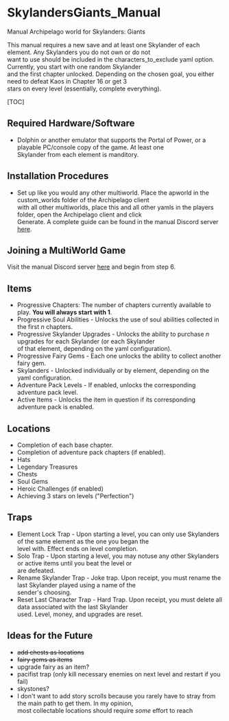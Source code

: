 # SkylandersGiants_Manual
Manual Archipelago world for Skylanders: Giants

This manual requires a new save and at least one Skylander of each element. Any Skylanders you do not own or do not\
want to use should be included in the characters_to_exclude yaml option. Currently, you start with one random Skylander\
and the first chapter unlocked. Depending on the chosen goal, you either need to defeat Kaos in Chapter 16 or get 3\
stars on every level (essentially, complete everything). 

[TOC]

## Required Hardware/Software

- Dolphin or another emulator that supports the Portal of Power, or a playable PC/console copy of the game. At least one\
Skylander from each element is manditory.

## Installation Procedures

- Set up like you would any other multiworld. Place the apworld in the custom_worlds folder of the Archipelago client\
with all other multiworlds, place this and all other yamls in the players folder, open the Archipelago client and click\
Generate. A complete guide can be found in the manual Discord server <a href=https://discord.com/channels/1097532591650910289/1163846227570462820/1163846227570462820>here</a>.

## Joining a MultiWorld Game

Visit the manual Discord server <a href=https://discord.com/channels/1097532591650910289/1163846227570462820/1163846227570462820>here</a> and begin from step 6.



## Items
* Progressive Chapters: The number of chapters currently available to play.  **You will always start with 1**.
* Progressive Soul Abilities - Unlocks the use of soul abilities collected in the first *n* chapters.
* Progressive Skylander Upgrades - Unlocks the ability to purchase *n* upgrades for each Skylander (or each Skylander\
of that element, depending on the yaml configuration).
* Progressive Fairy Gems - Each one unlocks the ability to collect another fairy gem. 
* Skylanders - Unlocked individually or by element, depending on the yaml configuration.
* Adventure Pack Levels - If enabled, unlocks the corresponding adventure pack level.
* Active Items - Unlocks the item in question if its corresponding adventure pack is enabled.

## Locations
* Completion of each base chapter.
* Completion of adventure pack chapters (if enabled).
* Hats
* Legendary Treasures
* Chests
* Soul Gems
* Heroic Challenges (if enabled)
* Achieving 3 stars on levels ("Perfection")

## Traps
* Element Lock Trap - Upon starting a level, you can only use Skylanders of the same element as the one you began the\
level with. Effect ends on level completion.
* Solo Trap - Upon starting a level, you may notuse any other Skylanders or active items until you beat the level or\
are defeated. 
* Rename Skylander Trap - Joke trap. Upon receipt, you must rename the last Skylander played using a name of the\
sender's choosing.
* Reset Last Character Trap - Hard Trap. Upon receipt, you must delete all data associated with the last Skylander\
used. Level, money, and upgrades are reset.



## Ideas for the Future
* ~~add chests as locations~~
* ~~fairy gems as items~~
* upgrade fairy as an item?
* pacifist trap (only kill necessary enemies on next level and restart if you fail)
* skystones?
* I don't want to add story scrolls because you rarely have to stray from the main path to get them. In my opinion,\
most collectable locations should require *some* effort to reach